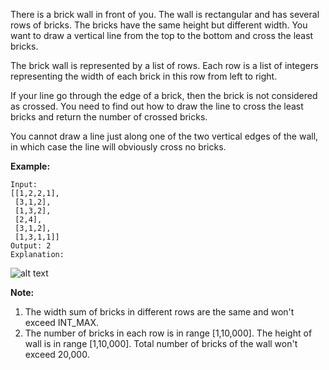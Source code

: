 There is a brick wall in front of you. The wall is rectangular and has several rows of bricks. The bricks have the same height but different width. You want to draw a vertical line from the top to the bottom and cross the least bricks.

The brick wall is represented by a list of rows. Each row is a list of integers representing the width of each brick in this row from left to right.

If your line go through the edge of a brick, then the brick is not considered as crossed. You need to find out how to draw the line to cross the least bricks and return the number of crossed bricks.

You cannot draw a line just along one of the two vertical edges of the wall, in which case the line will obviously cross no bricks.

**Example:**
```
Input: 
[[1,2,2,1],
 [3,1,2],
 [1,3,2],
 [2,4],
 [3,1,2],
 [1,3,1,1]]
Output: 2
Explanation: 
```
![alt text](brick_wall.png)

**Note:**
1. The width sum of bricks in different rows are the same and won't exceed INT_MAX.
2. The number of bricks in each row is in range [1,10,000]. The height of wall is in range [1,10,000]. Total number of bricks of the wall won't exceed 20,000.

